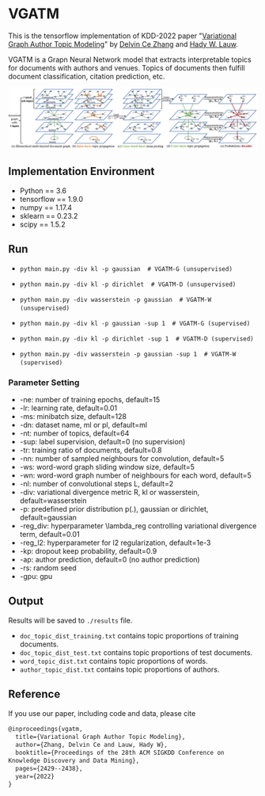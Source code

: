 # VGATM
This is the tensorflow implementation of KDD-2022 paper "[Variational Graph Author Topic Modeling](/paper/KDD22-VGATM.pdf)" by [Delvin Ce Zhang](http://delvincezhang.com/) and [Hady W. Lauw](http://www.hadylauw.com/home).

VGATM is a Grapn Neural Network model that extracts interpretable topics for documents with authors and venues. Topics of documents then fulfill document classification, citation prediction, etc.

![](/paper/model_architecture.jpg)

## Implementation Environment
- Python == 3.6
- tensorflow == 1.9.0
- numpy == 1.17.4
- sklearn == 0.23.2
- scipy == 1.5.2

## Run
- `python main.py -div kl -p gaussian  # VGATM-G (unsupervised)`
- `python main.py -div kl -p dirichlet  # VGATM-D (unsupervised)`
- `python main.py -div wasserstein -p gaussian  # VGATM-W (unsupervised)`

- `python main.py -div kl -p gaussian -sup 1  # VGATM-G (supervised)`
- `python main.py -div kl -p dirichlet -sup 1  # VGATM-D (supervised)`
- `python main.py -div wasserstein -p gaussian -sup 1  # VGATM-W (supervised)`

### Parameter Setting
- -ne: number of training epochs, default=15
- -lr: learning rate, default=0.01
- -ms: minibatch size, default=128
-	-dn: dataset name, ml or pl, default=ml
-	-nt: number of topics, default=64
-	-sup: label supervision, default=0 (no supervision)
-	-tr: training ratio of documents, default=0.8
-	-nn: number of sampled neighbours for convolution, default=5
-	-ws: word-word graph sliding window size, default=5
-	-wn: word-word graph number of neighbours for each word, default=5
-	-nl: number of convolutional steps L, default=2
-	-div: variational divergence metric R, kl or wasserstein, default=wasserstein
-	-p: predefined prior distribution p(.), gaussian or dirichlet, default=gaussian
-	-reg_div: hyperparameter \lambda_reg controlling variational divergence term, default=0.01
-	-reg_l2: hyperparameter for l2 regularization, default=1e-3
-	-kp: dropout keep probability, default=0.9
-	-ap: author prediction, default=0 (no author prediction)
-	-rs: random seed
-	-gpu: gpu

## Output
Results will be saved to `./results` file.
- `doc_topic_dist_training.txt` contains topic proportions of training documents.
- `doc_topic_dist_test.txt` contains topic proportions of test documents.
- `word_topic_dist.txt` contains topic proportions of words.
- `author_topic_dist.txt` contains topic proportions of authors.

## Reference
If you use our paper, including code and data, please cite

```
@inproceedings{vgatm,
  title={Variational Graph Author Topic Modeling},
  author={Zhang, Delvin Ce and Lauw, Hady W},
  booktitle={Proceedings of the 28th ACM SIGKDD Conference on Knowledge Discovery and Data Mining},
  pages={2429--2438},
  year={2022}
}
```
